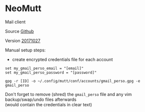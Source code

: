 # NeoMutt

Mail client

Source [Github](https://github.com/neomutt/neomutt)

Version [20171027](https://github.com/neomutt/neomutt/releases/tag/neomutt-20171027)

Manual setup steps:
- create encrypted credentials file for each account
```
set my_gmail_perso_email = "[email]"
set my_gmail_perso_password = "[password]"
```
`gpg -r [ID] -o ~/.config/mutt/conf/accounts/gmail_perso.gpg -e gmail_perso`

Don't forget to remove (shred) the `gmail_perso` file and any vim backup/swap/undo files afterwards  
(would contain the credentials in clear text)
